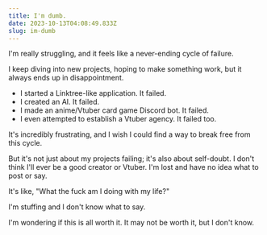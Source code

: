 ```yaml
---
title: I'm dumb.
date: 2023-10-13T04:08:49.833Z
slug: im-dumb
---
```


I'm really struggling, and it feels like a never-ending cycle of failure. 

I keep diving into new projects, hoping to make something work, but it always ends up in disappointment. 

- I started a Linktree-like application. It failed.
- I created an AI. It failed.
- I made an anime/Vtuber card game Discord bot. It failed.
- I even attempted to establish a Vtuber agency. It failed too.

It's incredibly frustrating, and I wish I could find a way to break free from this cycle.

But it's not just about my projects failing; it's also about self-doubt. I don't think I'll ever be a good creator or Vtuber. I'm lost and have no idea what to post or say.

It's like, "What the fuck am I doing with my life?"

I'm stuffing and I don't know what to say.

I'm wondering if this is all worth it. It may not be worth it, but I don't know.